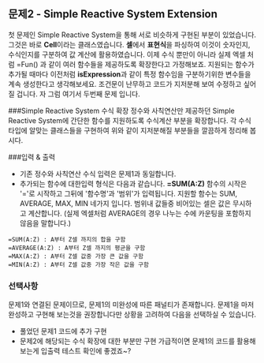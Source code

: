 ## 문제2 - Simple Reactive System Extension
첫 문제인 Simple Reactive System을 통해 서로 비슷하게 구현된 부분이 있었습니다.
그것은 바로 **Cell**이라는 클래스였습니다.
**셀**에서 **표현식**을 파싱하여 이것이 숫자인지, 수식인지를 구분하여 값 계산에 활용하였습니다.
이제 수식 뿐만이 아니라 실제 엑셀 처럼 =Fun() 과 같이 여러 함수들을 제공하도록 확장한다고 가정해보죠.
지원되는 함수가 추가될 때마다 이전처럼 **isExpression**과 같이 특정 함수임을 구분하기위한 변수들을 계속 생성한다고 생각해보세요.
조건문이 난무하고 코드가 지저분해 보여 수정하고 싶어질 겁니다.
자 그럼 여기서 두번째 문제 입니다.

###Simple Reactive System 수식 확장
정수와 사칙연산만 제공하던 Simple Reactive System에 간단한 함수를 지원하도록 수식계산 부분을 확장합니다.
각 수식 타입에 알맞는 클래스들을 구현하여 위와 같이 지저분해질 부분들을 깔끔하게 정리해 봅시다. 

###입력 & 출력
* 기존 정수와 사칙연산 수식 입력은 문제1과 동일합니다.
* 추가되는 함수에 대한입력 형식은 다음과 같습니다.
**=SUM(A:Z)**
함수의 시작은 '='로 시작하고 그뒤에 '함수명'과 '범위'가 입력됩니다.
지원할 함수는 SUM, AVERAGE, MAX, MIN 네가지 입니다.
범위내 값들중 비어있는 셀은 값은 무시하고 계산합니다.
(실제 엑셀처럼 AVERAGE의 경우 나누는 수에 카운팅을 포함하지 않음을 말합니다.)
```text
=SUM(A:Z) : A부터 Z셀 까지의 합을 구함
=AVERAGE(A:Z) : A부터 Z셀 까지의 평균을 구함
=MAX(A:Z) : A부터 Z셀 값중 가장 큰 값을 구함
=MIN(A:Z) : A부터 Z셀 값중 가장 작은 값을 구함
```

### 선택사항
문제1와 연결된 문제이므로, 문제1의 미완성에 따른 패널티가 존재합니다.
문제1을 마저 완성하고 구현해 보는것을 권장합니다만 상황을 고려하여 다음을 선택하실 수 있습니다.
* 풀었던 문제1 코드에 추가 구현
* 문제2에 해당되는 수식 확장에 대한 부분만 구현
가급적이면 문제1의 코드를 활용해 보는게 입출력 테스트 확인에 좋겠죠~?